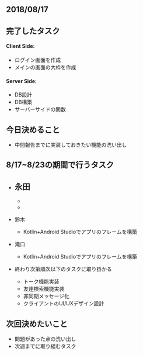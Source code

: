

## 2018/08/17

## 完了したタスク
#### Client Side:
- ログイン画面を作成
- メインの画面の大枠を作成

#### Server Side:
- DB設計
- DB構築
- サーバーサイドの関数

## 今日決めること
+ 中間報告までに実装しておきたい機能の洗い出し

## 8/17~8/23の期間で行うタスク
+ 永田
  - 
  - 
  - 

+ 鈴木
  - Kotlin+Android Studioでアプリのフレームを構築
+ 滝口
  - Kotlin+Android Studioでアプリのフレームを構築

+ 終わり次第順次以下のタスクに取り掛かる
  - トーク機能実装
  - 友達検索機能実装
  - 非同期メッセージ化
  - クライアントのUI/UXデザイン設計

## 次回決めたいこと
+ 問題があった点の洗い出し
+ 次週までに取り組むタスク
